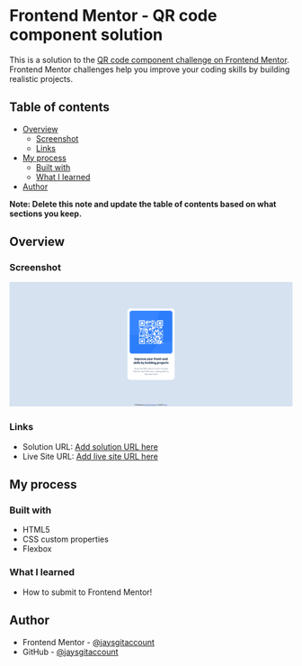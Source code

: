 # Frontend Mentor - QR code component solution

This is a solution to the [QR code component challenge on Frontend Mentor](https://www.frontendmentor.io/challenges/qr-code-component-iux_sIO_H). Frontend Mentor challenges help you improve your coding skills by building realistic projects. 

## Table of contents

- [Overview](#overview)
  - [Screenshot](#screenshot)
  - [Links](#links)
- [My process](#my-process)
  - [Built with](#built-with)
  - [What I learned](#what-i-learned)
- [Author](#author)

**Note: Delete this note and update the table of contents based on what sections you keep.**

## Overview

### Screenshot

![](./screenshot.png)

### Links

- Solution URL: [Add solution URL here](https://github.com/jaysgitaccount/frontendmentor-challenges/tree/main/qr-code-component-main)
- Live Site URL: [Add live site URL here](https://your-live-site-url.com)

## My process

### Built with

- HTML5
- CSS custom properties
- Flexbox

### What I learned

- How to submit to Frontend Mentor!

## Author

- Frontend Mentor - [@jaysgitaccount](https://www.frontendmentor.io/profile/jaysgitaccount)
- GitHub - [@jaysgitaccount](https://github.com/jaysgitaccount)